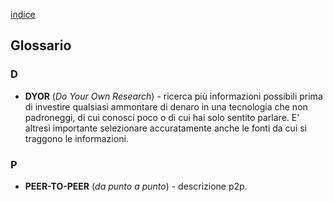 [indice](README.md)
## Glossario
### D
* <a name="dyor"></a>__DYOR__ (_Do Your Own Research_) - ricerca più informazioni possibili prima di investire qualsiasi ammontare di denaro in una tecnologia che non padroneggi, di cui conosci poco o di cui hai solo sentito parlare. E' altresì importante selezionare accuratamente anche le fonti da cui si traggono le informazioni.

### P
* <a name="p2p"></a>__PEER-TO-PEER__ (_da punto a punto_) - descrizione p2p.
